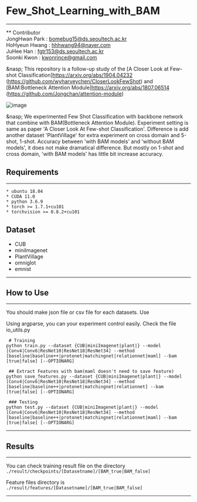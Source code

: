 # Few_Shot_Learning_with_BAM

----------------------

** Contributor    
JongHwan Park : bomebug15@ds.seoultech.ac.kr    
HoHyeun Hwang : hhhwang94@naver.com       
JuHee Han : fgtr153@ds.seoultech.ac.kr    
Soonki Kwon : kwonrince@gmail.com

&nasp; This repository is a follow-up study of the [A Closer Look at Few-shot Classification]https://arxiv.org/abs/1904.04232 (https://github.com/wyharveychen/CloserLookFewShot) and [BAM:Bottleneck Attention Module]https://arxiv.org/abs/1807.06514 (https://github.com/Jongchan/attention-module)

![image](https://user-images.githubusercontent.com/56014940/124572020-4387fe00-de83-11eb-8b6a-0d39258586a4.png)

&nasp; We experimented Few Shot Classification with backbone network that combine with BAM(Bottleneck Attention Module). Experiment setting is same as paper 'A Closer Look At Few-shot Classification'. Difference is add another dataset 'PlantVillage' for extra experiment on cross domain and 5-shot, 1-shot. Accuracy between 'with BAM models' and 'without BAM models', it does not make dramatical difference. But mostly on 1-shot and cross domain, 'with BAM models' has little bit increase accuracy.


## Requirements    
------------------- 
```
* ubuntu 18.04
* CUDA 11.0
* python 3.6.9
* torch >= 1.7.1+cu101
* torchvision >= 0.8.2+cu101
```

## Dataset
* CUB
* miniImagenet
* PlantVillage
* omniglot
* emnist

---------------    
## How to Use    
-----------------    

You should make json file or csv file for each datasets. Use 

 Using argparse, you can your experiment control easily. Check the file io_utils.py
```
 # Training
python train.py --dataset {CUB|miniImagenet|plant|} --model [Conv4|Conv6|ResNet10|ResNet18|ResNet34] --method [baseline|baseline++|protonet|matchingnet|relationnet|maml] --bam [true|false] [--OPTIONARG]
```

``` 
 ## Extract Features with bam(maml doesn't need to save feature)
python save_features.py --dataset {CUB|miniImagenet|plant|} --model [Conv4|Conv6|ResNet10|ResNet18|ResNet34] --method [baseline|baseline++|protonet|matchingnet|relationnet] --bam [true|false] [--OPTIONARG]
```

```
 ### Testing
python test.py --dataset {CUB|miniImagenet|plant|} --model [Conv4|Conv6|ResNet10|ResNet18|ResNet34] --method [baseline|baseline++|protonet|matchingnet|relationnet|maml] --bam [true|false] [--OPTIONARG]
 ```
--------------    

## Results
------------

You can check training result file on the directory 
`./result/checkpoints/[Datasetname]/[BAM_true|BAM_false]`

Feature files directory is 
`./result/features/[Datasetname]/[BAM_true|BAM_false]`


-----------    



